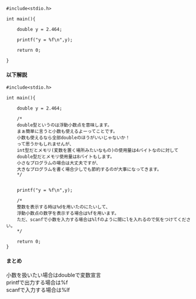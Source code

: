 ```
#include<stdio.h>

int main(){
	
	double y = 2.464;
	
	printf("y = %f\n",y);
	
	return 0;

}
```

#### 以下解説
```
#include<stdio.h>

int main(){
	
	double y = 2.464;

	/*
	double型というのは浮動小数点を意味します。
	まぁ簡単に言うと小数も使えるよーってことです。
	小数も使えるなら全部doubleのほうがいいじゃないか！
	って思うかもしれませんが、
	int型だとメモリ(変数を置く場所みたいなもの)の使用量は4バイトなのに対して
	double型だとメモリ使用量は8バイトもします。
	小さなプログラムの場合は大丈夫ですが、
	大きなプログラムを書く場合少しでも節約するのが大事になってきます。
	*/
	
	
	printf("y = %f\n",y);
	
	/*
	整数を表示する時は%dを用いたのにたいして、
	浮動小数点の数字を表示する場合は%fを用います。
	ただ、scanfで小数を入力する場合は%lfのように間にlを入れるので気をつけてください。
	*/
	
	return 0;
}
```
#### まとめ
小数を扱いたい場合はdoubleで変数宣言  
printfで出力する場合は%f  
scanfで入力する場合は%lf  
